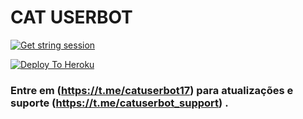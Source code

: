 
# CAT USERBOT

[![Get string session](https://repl.it/badge/github/sandy1709/sandeep1709)](https://generatestringsession.sandeep1709.repl.run/)

[![Deploy To Heroku](https://www.herokucdn.com/deploy/button.svg)](https://dashboard.heroku.com/new?button-url=https%3A%2F%2Fgithub.com%2Fxmtscf%2Fcatuserbot%2Ftree%2Fbugs&template=https%3A%2F%2Fgithub.com%2Fxmtscf%2Fcatuserbot)

### Entre em (https://t.me/catuserbot17) para atualizações e suporte (https://t.me/catuserbot_support) .